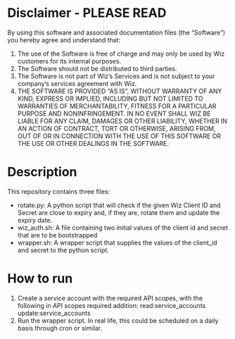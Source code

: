 # Disclaimer - PLEASE READ

By using this software and associated documentation files (the “Software”) you hereby agree and understand that:

1. The use of the Software is free of charge and may only be used by Wiz customers for its internal purposes.
2. The Software should not be distributed to third parties.
3. The Software is not part of Wiz’s Services and is not subject to your company’s services agreement with Wiz.
4. THE SOFTWARE IS PROVIDED “AS IS”, WITHOUT WARRANTY OF ANY KIND, EXPRESS OR IMPLIED, INCLUDING BUT NOT LIMITED TO WARRANTIES OF MERCHANTABILITY, FITNESS FOR A PARTICULAR PURPOSE AND NONINFRINGEMENT. IN NO EVENT SHALL WIZ BE LIABLE FOR ANY CLAIM, DAMAGES OR OTHER LIABILITY, WHETHER IN AN ACTION OF CONTRACT, TORT OR OTHERWISE, ARISING FROM, OUT OF OR IN CONNECTION WITH THE USE OF THIS SOFTWARE OR THE USE OR OTHER DEALINGS IN THE SOFTWARE.

# Description

This repository contains three files:

* rotate.py: A python script that will check if the given Wiz Client ID and Secret are close to expiry and, if they are, rotate them and update the expiry date.
* wiz_auth.sh: A file containing two initial values of the client id and secret that are to be bootstrapped
* wrapper.sh: A wrapper script that supplies the values of the client_id and secret to the python script.

# How to run

1. Create a service account with the required API scopes, with the following in API scopes required addition: read:service_accounts update:service_accounts
2. Run the wrapper script. In real life, this could be scheduled on a daily basis through cron or similar.
